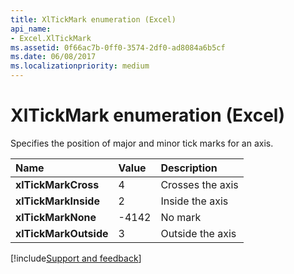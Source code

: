 ```yaml
---
title: XlTickMark enumeration (Excel)
api_name:
- Excel.XlTickMark
ms.assetid: 0f66ac7b-0ff0-3574-2df0-ad8084a6b5cf
ms.date: 06/08/2017
ms.localizationpriority: medium
---
```



# XlTickMark enumeration (Excel)

Specifies the position of major and minor tick marks for an axis.



|Name|Value|Description|
|:-----|:-----|:-----|
| **xlTickMarkCross**|4|Crosses the axis|
| **xlTickMarkInside**|2|Inside the axis|
| **xlTickMarkNone**|-4142|No mark|
| **xlTickMarkOutside**|3|Outside the axis|

[!include[Support and feedback](~/includes/feedback-boilerplate.md)]